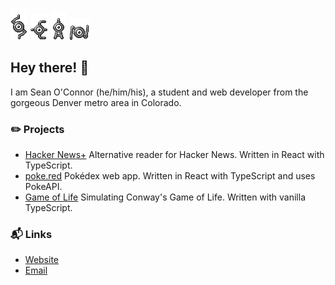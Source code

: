![](https://github.com/PokeAPI/sprites/blob/master/sprites/pokemon/versions/generation-v/black-white/animated/201-s.gif?raw=true) ![](https://github.com/PokeAPI/sprites/blob/master/sprites/pokemon/versions/generation-v/black-white/animated/201-e.gif?raw=true) ![](https://github.com/PokeAPI/sprites/blob/master/sprites/pokemon/versions/generation-v/black-white/animated/201-a.gif?raw=true) ![](https://github.com/PokeAPI/sprites/blob/master/sprites/pokemon/versions/generation-v/black-white/animated/201-n.gif?raw=true)

## Hey there! 👋

I am Sean O'Connor (he/him/his), a student and web developer from the gorgeous Denver metro area in Colorado.

### ✏️ Projects

- [Hacker News+](https://github.com/seaneoo/hacker-news-plus) Alternative reader for Hacker News. Written in React with TypeScript.
- [poke.red](https://github.com/seaneoo/poke.red) Pokédex web app. Written in React with TypeScript and uses PokeAPI.
- [Game of Life](https://github.com/seaneoo/game-of-life) Simulating Conway's Game of Life. Written with vanilla TypeScript.

### 📬 Links

- [Website](https://seano.dev/)
- [Email](mailto:seanodev1@gmail.com)
